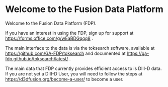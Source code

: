 # Welcome to the Fusion Data Platform

Welcome to the Fusion Data Platform (FDP).  

If you have an interest in using the FDP, sign up for support at https://forms.office.com/g/wEaBDGqqq8 .

The main interface to the data is via the toksearch software, available at https://github.com/GA-FDP/toksearch and documented at https://ga-fdp.github.io/toksearch/latest/ .

The main data that FDP currently provides efficient access to is DIII-D data.  If you are not yet a DIII-D User, you will need to follow the steps at https://d3dfusion.org/become-a-user/ to become a user.
